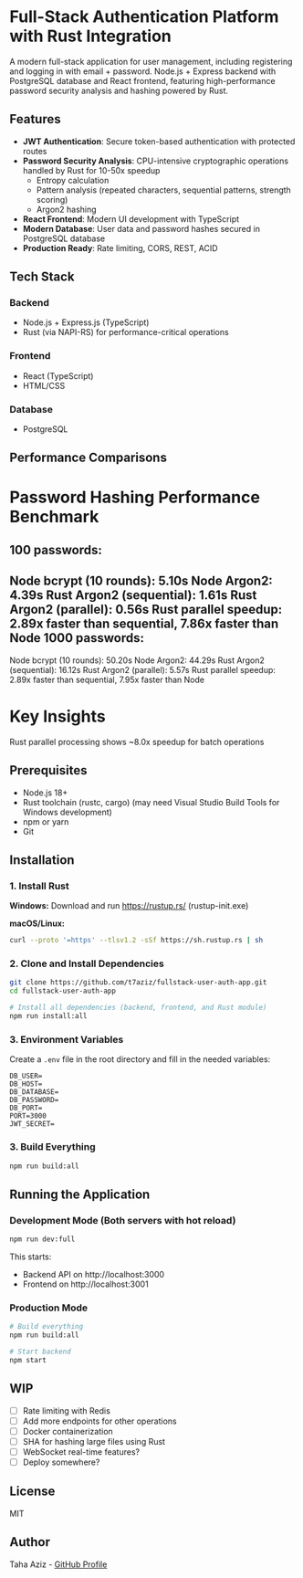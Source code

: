 # Full-Stack Authentication Platform with Rust Integration

A modern full-stack application for user management, including registering and logging in with email + password. Node.js + Express backend with PostgreSQL database and React frontend, featuring high-performance password security analysis and hashing powered by Rust.

## Features

- **JWT Authentication**: Secure token-based authentication with protected routes
- **Password Security Analysis**: CPU-intensive cryptographic operations handled by Rust for 10-50x speedup
  - Entropy calculation
  - Pattern analysis (repeated characters, sequential patterns, strength scoring)
  - Argon2 hashing
- **React Frontend**: Modern UI development with TypeScript
- **Modern Database**: User data and password hashes secured in PostgreSQL database
- **Production Ready**: Rate limiting, CORS, REST, ACID

## Tech Stack

### Backend
- Node.js + Express.js (TypeScript)
- Rust (via NAPI-RS) for performance-critical operations

### Frontend
- React (TypeScript)
- HTML/CSS

### Database
- PostgreSQL

## Performance Comparisons
Password Hashing Performance Benchmark
======================================
100 passwords:
--------------------------------------------------------------------------------
Node bcrypt (10 rounds):       5.10s
Node Argon2:                   4.39s
Rust Argon2 (sequential):      1.61s
Rust Argon2 (parallel):        0.56s
Rust parallel speedup: 2.89x faster than sequential, 7.86x faster than Node
1000 passwords:
--------------------------------------------------------------------------------
Node bcrypt (10 rounds):       50.20s
Node Argon2:                   44.29s
Rust Argon2 (sequential):      16.12s
Rust Argon2 (parallel):        5.57s
Rust parallel speedup: 2.89x faster than sequential, 7.95x faster than Node

Key Insights
================================================================================
Rust parallel processing shows ~8.0x speedup for batch operations

## Prerequisites

- Node.js 18+ 
- Rust toolchain (rustc, cargo) (may need Visual Studio Build Tools for Windows development)
- npm or yarn
- Git
  
## Installation

### 1. Install Rust

**Windows:**
Download and run https://rustup.rs/ (rustup-init.exe)

**macOS/Linux:**
```bash
curl --proto '=https' --tlsv1.2 -sSf https://sh.rustup.rs | sh
```

### 2. Clone and Install Dependencies

```bash
git clone https://github.com/t7aziz/fullstack-user-auth-app.git
cd fullstack-user-auth-app

# Install all dependencies (backend, frontend, and Rust module)
npm run install:all
```

### 3. Environment Variables

Create a `.env` file in the root directory and fill in the needed variables:

```env
DB_USER=
DB_HOST=
DB_DATABASE=
DB_PASSWORD=
DB_PORT=
PORT=3000
JWT_SECRET=
```

### 3. Build Everything

```bash
npm run build:all
```

## Running the Application

### Development Mode (Both servers with hot reload)

```bash
npm run dev:full
```

This starts:
- Backend API on http://localhost:3000
- Frontend on http://localhost:3001

### Production Mode

```bash
# Build everything
npm run build:all

# Start backend
npm start
```

## WIP 

- [ ] Rate limiting with Redis
- [ ] Add more endpoints for other operations
- [ ] Docker containerization
- [ ] SHA for hashing large files using Rust
- [ ] WebSocket real-time features?
- [ ] Deploy somewhere?

## License

MIT

## Author

Taha Aziz - [GitHub Profile](https://github.com/t7aziz)
